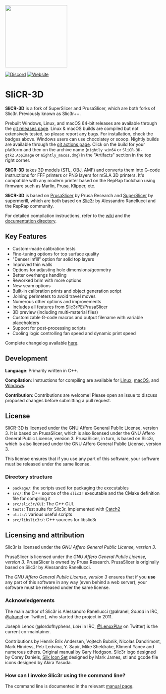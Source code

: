 

<img src="https://github.com/CR-3D/SliCR-3D/assets/78646047/92d49a94-9967-4bdf-afae-f8af608e37f8" width="200"> 

[![Discord](https://img.shields.io/discord/856802286588002304?color=7289da&logo=discord&logoColor=white)](https://github.com/supermerill/SliCR-3D/issues/611#issuecomment-907833287) [![Website](https://img.shields.io/website?url=https%3A%2F%2Fwww.cr3d.de&up_message=ONLINE&down_message=OFFLINE&style=flat&label=CR3D&color=%231a7476)](https://www.cr3d.de)

# SliCR-3D

**SliCR-3D** is a fork of SuperSlicer and PrusaSlicer, which are both forks of Slic3r. Previously known as Slic3r++.

Prebuilt Windows, Linux, and macOS 64-bit releases are available through the [git releases page](https://github.com/CR-3D/SliCR-3D/releases). Linux & macOS builds are compiled but not extensively tested, so please report any bugs. For installation, check the badges above. Windows users can use chocolatey or scoop. Nightly builds are available through the [git actions page](https://github.com/CR-3D/SliCR-3D/actions). Click on the build for your platform and then on the archive name (`nightly_win64` or `SliCR-3D-gtk2.AppImage` or `nightly_macos.dmg`) in the "Artifacts" section in the top right corner.

**SliCR-3D** takes 3D models (STL, OBJ, AMF) and converts them into G-code instructions for FFF printers or PNG layers for mSLA 3D printers. It's compatible with any modern printer based on the RepRap toolchain using firmware such as Marlin, Prusa, Klipper, etc.

**SliCR-3D** is based on [PrusaSlicer](https://github.com/prusa3d/PrusaSlicer) by Prusa Research and [SuperSlicer](https://github.com/supermerill/SuperSlicer) by supermerill, which are both based on [Slic3r](https://github.com/Slic3r/Slic3r) by Alessandro Ranellucci and the RepRap community.

For detailed compilation instructions, refer to the [wiki](https://github.com/CR-3D/SliCR-3D/wiki) and the [documentation directory](doc/).

## Key Features

- Custom-made calibration tests
- Fine-tuning options for top surface quality
- "Denser infill" option for solid top layers
- Improved thin walls
- Options for adjusting hole dimensions/geometry
- Better overhangs handling
- Reworked brim with more options
- New seam options
- Built-in calibration prints and object generation script
- Joining perimeters to avoid travel moves
- Numerous other options and improvements
- Includes all features from Slic3rPE/PrusaSlicer
- 3D preview (including multi-material files)
- Customizable G-code macros and output filename with variable placeholders
- Support for post-processing scripts
- Cooling logic controlling fan speed and dynamic print speed


Complete changelog available [here](https://github.com/CR-3D/SliCR-3D/wiki).

## Development

**Language**: Primarily written in C++.

**Compilation**: Instructions for compiling are available for [Linux](doc/How%20to%20build%20-%20Linux%20et%20al.md), [macOS](doc/How%20to%20build%20-%20Mac%20OS.md), and [Windows](doc/How%20to%20build%20-%20Windows.md).

**Contribution**: Contributions are welcome! Please open an issue to discuss proposed changes before submitting a pull request.

## License

SliCR-3D is licensed under the GNU Affero General Public License, version 3. It is based on PrusaSlicer, which is also licensed under the GNU Affero General Public License, version 3. PrusaSlicer, in turn, is based on Slic3r, which is also licensed under the GNU Affero General Public License, version 3.

This license ensures that if you use any part of this software, your software must be released under the same license.
### Directory structure

* `package/`: the scripts used for packaging the executables
* `src/`: the C++ source of the `slic3r` executable and the CMake definition file for compiling it
* `src/slic3r/GUI`: The C++ GUI.
* `tests`: Test suite for Slic3r. Implemented with [Catch2](https://github.com/catchorg/Catch2)
* `utils/`: various useful scripts
* `src/libslic3r/`: C++ sources for libslic3r

## Licensing and attribution

Slic3r is licensed under the _GNU Affero General Public License, version 3_.

PrusaSlicer is licensed under the _GNU Affero General Public License, version 3_.
PrusaSlicer is owned by Prusa Research.
PrusaSlicer is originally based on Slic3r by Alessandro Ranellucci.

The _GNU Affero General Public License, version 3_ ensures that if you **use** any part of this software in any way (even behind a web server), your software must be released under the same license.

### Acknowledgements

The main author of Slic3r is Alessandro Ranellucci (@alranel, *Sound* in IRC, [@alranel](http://twitter.com/alranel) on Twitter), who started the project in 2011.

Joseph Lenox (@lordofhyphens, *LoH* in IRC, [@LenoxPlay](http://twitter.com/LenoxPlay) on Twitter) is the current co-maintainer.

Contributions by Henrik Brix Andersen, Vojtech Bubnik, Nicolas Dandrimont, Mark Hindess, Petr Ledvina, Y. Sapir, Mike Sheldrake, Kliment Yanev and numerous others. Original manual by Gary Hodgson. Slic3r logo designed by Corey Daniels, <a href="http://www.famfamfam.com/lab/icons/silk/">Silk Icon Set</a> designed by Mark James, stl and gcode file icons designed by Akira Yasuda.

### How can I invoke Slic3r using the command line?

The command line is documented in the relevant [manual page](https://manual.slic3r.org/advanced/command-line).
